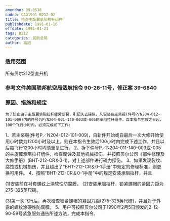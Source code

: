 ```yaml
---
amendno: 39-0538
cadno: CAD1991-B212-02
title: 检查主旋翼承阻拉杆组件
publishdate: 1991-01-16
effdate: 1991-01-21
tags: B212
categories: 民航总局
author: 高旭
---
```


### 适用范围 
所有贝尔212型直升机

<!--more-->
### 参考文件美国联邦航空局适航指令 90-26-11号，修正案 39-6840 

### 原因、措施和规定 
    为了防止由于主旋翼承阻拉杆疲劳断裂，引起失去操纵，凡安装在主桨毂(件号P/N204-012-101-009)内的件号为P/N204-001-140-003或-005的承阻拉杆组件，自本指令生效之日起，100个飞行小时内，必须完成如下工作: 
1、若主桨毂(件号P／N204-012-101-009)，自新件开始或自最后一次大修开始使用小时数为1200小时及以上，则在本指令生效后100小时内完成下述工作，并且以后每飞行1200小时均须重复进行。 
    2、拆下件号P／N204-011-140-003或-005的主旋翼承阻拉杆组件，检查腐蚀及其他机械损伤。并按照贝尔公司《部件修理及大修手册》(BHT-212-CR＆0-1)，对上述部件进行磁力探伤。 
3、如果发现裂纹、腐蚀或机械损伤，并且超出了“BHT-212-CR＆0-1手册”中规定的修理标准，则更换可用件。 
4、按照“BHT-212-CR＆0-1手册”中的规定安装承阻拉杆，并且 
  
(1)安装前在衬套螺纹上涂软性防腐膜。 
(2)安装承阻拉杆，锁紧螺帽的紧固力距为275-325英尺磅。 

(3)第一次飞行后，再次检查锁紧螺帽的紧固力距(275-325英尺磅)，并且对于外露的螺纹涂硬性防腐膜。 
    5、用户可按照贝尔公司于1990年2月5日颁发的2-12-90-59号紧急服务通告所述方法，完成本指令。
